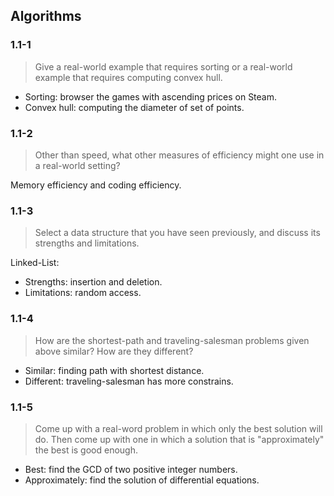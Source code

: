 ## Algorithms

### 1.1-1

> Give a real-world example that requires sorting or a real-world example that requires computing convex hull.

* Sorting: browser the games with ascending prices on Steam.
* Convex hull: computing the diameter of set of points.

### 1.1-2

> Other than speed, what other measures of efficiency might one use in a real-world setting?

Memory efficiency and coding efficiency.

### 1.1-3

> Select a data structure that you have seen previously, and discuss its strengths and limitations.

Linked-List:
* Strengths: insertion and deletion.
* Limitations: random access.

### 1.1-4

> How are the shortest-path and traveling-salesman problems given above similar? How are they different?

* Similar: finding path with shortest distance.
* Different: traveling-salesman has more constrains.

### 1.1-5

> Come up with a real-word problem in which only the best solution will do. Then come up with one in which a solution that is "approximately" the best is good enough.

* Best: find the GCD of two positive integer numbers.
* Approximately: find the solution of differential equations.
